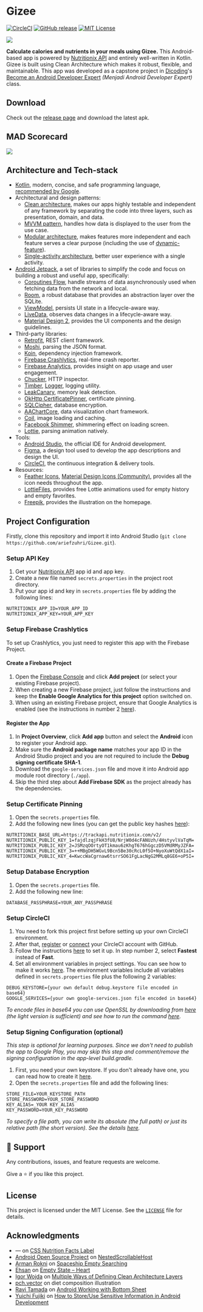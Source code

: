 # Gizee

[![CircleCI][build-shield]][build-url]
[![GitHub release][release-shield]][release-url]
[![MIT License][license-shield]][license-url]

<img src="https://i.imgur.com/TySh7fD.png" />

**Calculate calories and nutrients in your meals using Gizee.** This Android-based app is powered by [Nutritionix API](https://developer.nutritionix.com/) and entirely well-written in Kotlin. Gizee is built using Clean Architecture which makes it robust, flexible, and maintainable. This app was developed as a capstone project in [Dicoding](https://www.dicoding.com)'s [Become an Android Developer Expert](https://www.dicoding.com/academies/165) *(Menjadi Android Developer Expert)* class.

## Download
Check out the [release page](https://github.com/ariefzuhri/Gizee/releases) and download the latest apk.

## MAD Scorecard
<img src="https://i.imgur.com/ma8dpGx.png" />

## Architecture and Tech-stack
- [Kotlin](https://developer.android.com/kotlin), modern, concise, and safe programming language, [recommended by Google](https://developer.android.com/kotlin/first).
- Architectural and design patterns:
  - [Clean architecture](https://blog.cleancoder.com/uncle-bob/2012/08/13/the-clean-architecture.html), makes our apps highly testable and independent of any framework by separating the code into three layers, such as presentation, domain, and data.
  - [MVVM pattern](https://developer.android.com/jetpack/guide#recommended-app-arch), handles how data is displayed to the user from the use case.
  - [Modular architecture](https://developer.android.com/topic/modularization), makes features more independent and each feature serves a clear purpose (including the use of [dynamic-feature](https://developer.android.com/guide/playcore/feature-delivery)).
  - [Single-activity architecture](https://www.youtube.com/watch?v=2k8x8V77CrU), better user experience with a single activity.
- [Android Jetpack](https://developer.android.com/jetpack), a set of libraries to simplify the code and focus on building a robust and useful app, specifically:
  - [Coroutines Flow](https://developer.android.com/kotlin/flow), handle streams of data asynchronously used when fetching data from the network and local.
  - [Room](https://developer.android.com/topic/libraries/architecture/room), a robust database that provides an abstraction layer over the SQLite.
  - [ViewModel](https://developer.android.com/topic/libraries/architecture/viewmodel), persists UI state in a lifecycle-aware way.
  - [LiveData](https://developer.android.com/topic/libraries/architecture/livedata), observes data changes in a lifecycle-aware way.
  - [Material Design 2](https://m2.material.io/develop/android), provides the UI components and the design guidelines.
- Third-party libraries:
  - [Retrofit](https://github.com/square/retrofit), REST client framework.
  - [Moshi](https://github.com/square/moshi), parsing the JSON format.
  - [Koin](https://github.com/InsertKoinIO/koin), dependency injection framework.
  - [Firebase Crashlytics](https://firebase.google.com/docs/crashlytics), real-time crash reporter.
  - [Firebase Analytics](https://firebase.google.com/docs/analytics), provides insight on app usage and user engagement.
  - [Chucker](https://github.com/ChuckerTeam/chucker), HTTP inspector.
  - [Timber](https://github.com/JakeWharton/timber), [Logger](https://github.com/orhanobut/logger), logging utility.
  - [LeakCanary](https://github.com/square/leakcanary), memory leak detection.
  - [OkHttp CertificatePinner](https://square.github.io/okhttp/4.x/okhttp/okhttp3/-certificate-pinner), certificate pinning.
  - [SQLCipher](https://github.com/sqlcipher/android-database-sqlcipher), database encryption.
  - [AAChartCore](https://github.com/AAChartModel/AAChartCore-Kotlin), data visualization chart framework.
  - [Coil](https://github.com/coil-kt/coil), image loading and caching.
  - [Facebook Shimmer](https://github.com/facebook/shimmer-android), shimmering effect on loading screen.
  - [Lottie](https://github.com/airbnb/lottie-android), parsing animation natively.
- Tools:
  - [Android Studio](https://developer.android.com/studio), the official IDE for Android development.
  - [Figma](https://www.figma.com), a design tool used to develop the app descriptions and design the UI.
  - [CircleCI](https://circleci.com), the continuous integration & delivery tools.
- Resources:
  - [Feather Icons](https://www.figma.com/community/plugin/744047966581015514/Feather-Icons), [Material Design Icons (Community)](https://www.figma.com/community/plugin/775671607185029020/Material-Design-Icons-(Community)), provides all the icon needs throughout the app.
  - [LottieFiles](https://lottiefiles.com), provides free Lottie animations used for empty history and empty favorites.
  - [Freepik](https://www.freepik.com), provides the illustration on the homepage.
  
## Project Configuration
Firstly, clone this repository and import it into Android Studio (`git clone https://github.com/ariefzuhri/Gizee.git`).

### Setup API Key
1. Get your [Nutritionix API](https://developer.nutritionix.com) app id and app key.
2. Create a new file named `secrets.properties` in the project root directory.
3. Put your app id and key in `secrets.properties` file by adding the following lines:
```
NUTRITIONIX_APP_ID=YOUR_APP_ID
NUTRITIONIX_APP_KEY=YOUR_APP_KEY
```

### Setup Firebase Crashlytics
To set up Crashlytics, you just need to register this app with the Firebase Project.

#### Create a Firebase Project ####
1. Open the [Firebase Console](https://console.firebase.google.com/) and click **Add project** (or select your existing Firebase project).
2. When creating a new Firebase project, just follow the instructions and keep the **Enable Google Analytics for this project** option switched on.
3. When using an existing Firebase project, ensure that Google Analytics is enabled (see the instructions in number 2 [here](https://firebase.google.com/docs/crashlytics/get-started?platform=android#before-you-begin)).

#### Register the App ####
1. In **Project Overview**, click **Add app** button and select the **Android** icon to register your Android app.
2. Make sure the **Android package name** matches your app ID in the Android Studio project and you are not required to include the **Debug signing certificate SHA-1**.
3. Download the `google-services.json` file and move it into Android app module root directory (`./app`).
4. Skip the third step about **Add Firebase SDK** as the project already has the dependencies.

### Setup Certificate Pinning
1. Open the `secrets.properties` file.
2. Add the following new lines (you can get the public key hashes [here](https://www.ssllabs.com/analyze.html?d=trackapi.nutritionix.com)):
```
NUTRITIONIX_BASE_URL=https://trackapi.nutritionix.com/v2/
NUTRITIONIX_PUBLIC_KEY_1=fajdlzqjFkH3fU8/NrjW0d4cFANUzh/4HstyvlVaTqM=
NUTRITIONIX_PUBLIC_KEY_2=JSMzqOOrtyOT1kmau6zKhgT676hGgczD5VMdRMyJZFA=
NUTRITIONIX_PUBLIC_KEY_3=++MBgDH5WGvL9Bcn5Be30cRcL0f5O+NyoXuWtQdX1aI=
NUTRITIONIX_PUBLIC_KEY_4=KwccWaCgrnaw6tsrrSO61FgLacNgG2MMLq8GE6+oP5I=
```

### Setup Database Encryption
1. Open the `secrets.properties` file.
2. Add the following new line:
```
DATABASE_PASSPHRASE=YOUR_ANY_PASSPHRASE
```

### Setup CircleCI
1. You need to fork this project first before setting up your own CircleCI environment.
2. After that, [register](https://circleci.com/signup) or [connect](https://circleci.com/docs/github-integration/#connect-a-github-account) your CircleCI account with GitHub.
3. Follow the instructions [here](https://circleci.com/docs/getting-started/#connect-code) to set it up. In step number 2, select **Fastest** instead of **Fast**.
4. Set all environment variables in project settings. You can see how to make it works [here](https://circleci.com/docs/set-environment-variable/#set-an-environment-variable-in-a-project). The environment variables include all variables defined in `secrets.properties` file plus the following 2 variables:
```
DEBUG_KEYSTORE={your own default debug.keystore file encoded in base64}
GOOGLE_SERVICES={your own google-services.json file encoded in base64}
```
*To encode files in base64 you can use OpenSSL by downloading from [here](https://slproweb.com/products/Win32OpenSSL.html) (the light version is sufficient) and see how to run the command [here](https://superuser.com/a/120815).*

### Setup Signing Configuration (optional)
*This step is optional for learning purposes. Since we don't need to publish the app to Google Play, you may skip this step and comment/remove the signing configuration in the app-level build.gradle.*
1. First, you need your own keystore. If you don't already have one, you can read how to create it [here](https://developer.android.com/studio/publish/app-signing#generate-key).
2. Open the `secrets.properties` file and add the following lines:
```
STORE_FILE=YOUR_KEYSTORE_PATH
STORE_PASSWORD=YOUR_STORE_PASSWORD
KEY_ALIAS=_YOUR KEY_ALIAS
KEY_PASSWORD=YOUR_KEY_PASSWORD
```
*To specify a file path, you can write its absolute (the full path) or just its relative path (the short version). See the details [here](https://web.archive.org/web/20220918144205/https://networkencyclopedia.com/relative-path).*

## 🤝 Support
Any contributions, issues, and feature requests are welcome.

Give a ⭐️ if you like this project.

## License
This project is licensed under the MIT License. See the [`LICENSE`](https://github.com/ariefzuhri/Gizee/blob/master/LICENSE) file for details.

## Acknowledgments
- — on [CSS Nutrition Facts Label](https://jsfiddle.net/thL6j)
- [Android Open Source Project](https://source.android.com) on [NestedScrollableHost](https://github.com/android/views-widgets-samples/blob/master/ViewPager2/app/src/main/java/androidx/viewpager2/integration/testapp/NestedScrollableHost.kt)
- [Arman Rokni](https://lottiefiles.com/armanrokni) on [Spaceship Empty Searching](https://lottiefiles.com/4011-spaceship-empty-searching)
- [Ehsan](https://lottiefiles.com/ehsan) on [Empty State – Heart](https://lottiefiles.com/46771-empty-state-heart)
- [Igor Wojda](https://medium.com/@igorwojda) on [Multiple Ways of Defining Clean Architecture Layers](https://proandroiddev.com/multiple-ways-of-defining-clean-architecture-layers-bbb70afa5d4a)
- [pch.vector](https://www.freepik.com/pch-vector) on diet composition illustration
- [Ravi Tamada](https://www.androidhive.info/author/admin) on [Android Working with Bottom Sheet](https://www.androidhive.info/2017/12/android-working-with-bottom-sheet)
- [Yuichi Fujiki](https://yfujiki.medium.com) on [How to Store/Use Sensitive Information in Android Development](https://yfujiki.medium.com/how-to-store-use-sensitive-information-in-android-development-bc352892ece7)

[release-shield]: https://img.shields.io/github/v/release/ariefzuhri/gizee?include_prereleases&style=for-the-badge
[release-url]: https://github.com/ariefzuhri/Gizee/releases
[build-shield]: https://img.shields.io/circleci/build/github/ariefzuhri/Gizee?style=for-the-badge
[build-url]: https://circleci.com/gh/ariefzuhri/Gizee
[license-shield]: https://img.shields.io/github/license/ariefzuhri/gizee?style=for-the-badge
[license-url]: https://github.com/ariefzuhri/Gizee/blob/master/LICENSE

